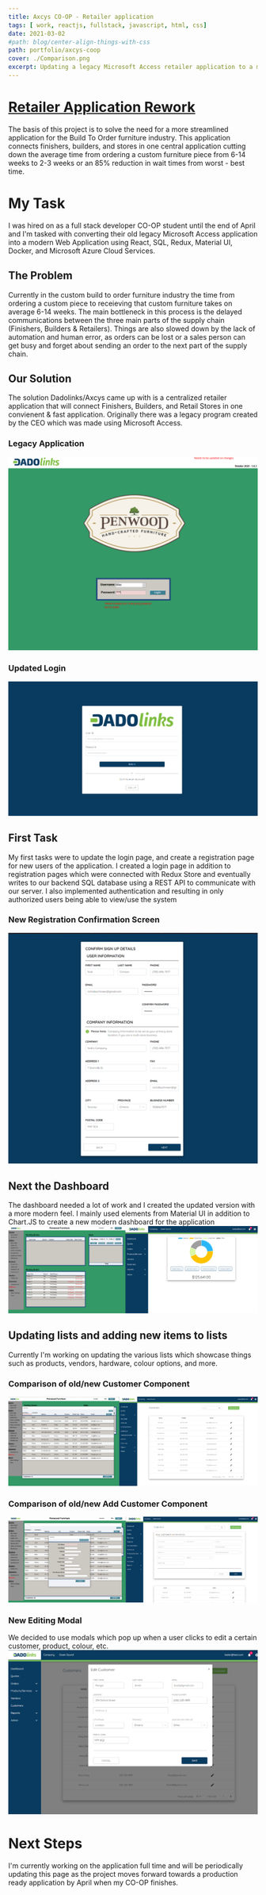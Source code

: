 ```yaml
---
title: Axcys CO-OP - Retailer application
tags: [ work, reactjs, fullstack, javascript, html, css]
date: 2021-03-02
#path: blog/center-align-things-with-css
path: portfolio/axcys-coop
cover: ./Comparison.png
excerpt: Updating a legacy Microsoft Access retailer application to a modern solution which uses React.JS, SQL, and Azure.
---
```


# [Retailer Application Rework](https://github.com/karnnivore)
The basis of this project is to solve the need for a more streamlined application for the Build To Order furniture industry. This application connects finishers, builders, and stores in one central application cutting down the average time from ordering a custom furniture piece from  6-14 weeks to 2-3 weeks or an 85% reduction in wait times from worst - best time. 

# My Task
I was hired on as a full stack developer CO-OP student until the end of April and I'm tasked with converting their old legacy Microsoft Access application into a modern Web Application using React, SQL, Redux, Material UI, Docker, and Microsoft Azure Cloud Services. 

## The Problem
Currently in the custom build to order furniture industry the time from ordering a custom piece to receieving that custom furniture takes on average 6-14 weeks. The main bottleneck in this process is the delayed communications between the three main parts of the supply chain (Finishers, Builders & Retailers). Things are also slowed down by the lack of automation and human error, as orders can be lost or a sales person can get busy and forget about sending an order to the next part of the supply chain. 

## Our Solution
The solution Dadolinks/Axcys came up with is a centralized retailer application that will connect Finishers, Builders, and Retail Stores in one convienent & fast application. Originally there was a legacy program created by the CEO which was made using Microsoft Access. 

### Legacy Application
![alt text](LegacyRetailer.png "Legacy Retailer Login")

### Updated Login
![alt text](NewLogin.png "Updated Retailer Login")

## First Task
My first tasks were to update the login page, and create a registration page for new users of the application. I created a login page in addition to registration pages which were connected with Redux Store and eventually writes to our backend SQL database using a REST API to communicate with our server. I also implemented authentication and resulting in only authorized users being able to view/use the system

### New Registration Confirmation Screen
![alt text](RegistrationConfirmation.png "Confirmation Screen for registering")

## Next the Dashboard
The dashboard needed a lot of work and I created the updated version with a more modern feel. I mainly used elements from Material UI in addition to Chart.JS to create a new modern dashboard for the application
![alt text](DashComparison.png "Dash Comparison")

## Updating lists and adding new items to lists
Currently I'm working on updating the various lists which showcase things such as products, vendors, hardware, colour options, and more. 

### Comparison of old/new Customer Component
![alt text](CustomerComp.png "Old/New Customer Component Comparison")

### Comparison of old/new Add Customer Component
![alt text](AddComparison.png "Old/New Add Customer Component Comparison")

### New Editing Modal
We decided to use modals which pop up when a user clicks to edit a certain customer, product, colour, etc.
![alt text](NewEditCustomer.png "New Edit Component")
 
# Next Steps
I'm currently working on the application full time and will be periodically updating this page as the project moves forward towards a production ready application by April when my CO-OP finishes.